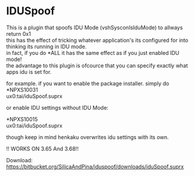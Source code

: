 # IDUSpoof
This is a plugin that spoofs IDU Mode (vshSysconIsIduMode) to allways return 0x1             
this has the effect of tricking whatever application's its configured for into thinking its running in IDU mode.             
in fact, if you do \*ALL it has the same effect as if you just enabled IDU mode!         
the advantage to this plugin is ofcource that you can specify exactly what apps idu is set for.

for example. if you want to enable the package installer. simply do          
\*NPXS10031           
ux0:tai/iduSpoof.suprx             
           
or enable IDU settings without IDU Mode:            
             
\*NPXS10015           
ux0:tai/iduSpoof.suprx           

though keep in mind henkaku overwrites idu settings with its own.           


!! WORKS ON 3.65 And 3.68!!           

Download: https://bitbucket.org/SilicaAndPina/iduspoof/downloads/iduSpoof.suprx